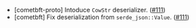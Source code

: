 - [cometbft-proto] Intoduce `CowStr` deserializer.
  ([\#111](https://github.com/cometbft/cometbft-rs/issues/111))
- [cometbft] Fix deserialization from `serde_json::Value`.
  ([\#111](https://github.com/cometbft/cometbft-rs/issues/111))
